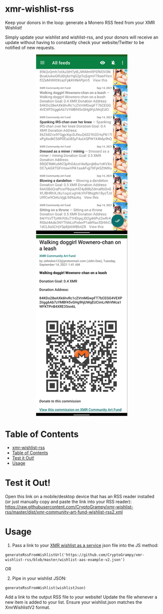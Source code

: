# xmr-wishlist-rss

Keep your donors in the loop: generate a Monero RSS feed from your XMR Wishlist!

Simply update your wishlist and wishlist-rss, and your donors will receive an update without having to constantly check your website/Twitter to be notified of new requests.

<center>
	<img src="assets/screenshot2.png" width="300">
	<img src="assets/screenshot1.png" width="300">
</center>

# Table of Contents
- [xmr-wishlist-rss](#xmr-wishlist-rss)
- [Table of Contents](#table-of-contents)
- [Test it Out!](#test-it-out)
- [Usage](#usage)

# Test it Out!

Open this link on a mobile/desktop device that has an RSS reader installed (or just manually copy and paste the link into your RSS reader): https://raw.githubusercontent.com/CryptoGrampy/xmr-wishlist-rss/master/dist/xmr-community-art-fund-wishlist-rss2.xml


# Usage

1. Pass a link to your [XMR wishlist as a service](https://github.com/plowsof/xmr-wishlist-aaS) json file into the JS method:

```node
generateRssFromWishlistUrl('https://github.com/CryptoGrampy/xmr-wishlist-rss/blob/master/wishlist-aas-example-v2.json')
```

OR

2. Pipe in your wishlist JSON:

```node
generateRssFromWishlist(wishlistJson)
```

Add a link to the output RSS file to your website!  Update the file whenever a new item is added to your list.  Ensure your wishlist.json matches the XmrWishlistV2 format.
